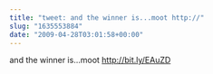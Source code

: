 ```yaml
---
title: "tweet: and the winner is...moot http://"
slug: "1635553884"
date: "2009-04-28T03:01:58+00:00"
---
```

and the winner is...moot http://bit.ly/EAuZD